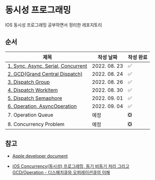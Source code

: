 # 동시성 프로그래밍

IOS 동시성 프로그래밍 공부하면서 정리한 레포지토리

## **순서**

|제목|작성 날짜|작성 완료|
|------|---|---|
|[1. Sync, Async, Serial, Concurrent](./1.Sync%2C%20Async%2C%20Serial%2C%20Concurrent/README.md)|2022. 08. 23|✅|
|[2. GCD(Grand Central Dispatch)](./2.GCD(Grand%20Central%20Dispatch)/README.md)|2022. 08. 24|✅|
|[3. Dispatch Group](./3.Dispatch%20Group/README.md)| 2022. 08. 26|✅|
|[4. Dispatch WorkItem](./4.Dispatch%20WorkItem/README.md)|2022. 08. 30|✅|
|[5. Dispatch Semaphore](./5.Dispatch%20Semaphore/README.md)|2022. 09. 01|✅|
|[6. Operation, AsyncOperation](./6.Operation,%20AsyncOperation/README.md)|2022. 09. 04|✅|
|7. Operation Queue|예정|❎|
|8. Concurrency Problem|예정|❎|

## **참고**

- [Apple developer document](https://developer.apple.com/documentation/dispatch)
  
- [iOS Concurrency(동시성) 프로그래밍, 동기 비동기 처리 그리고 GCD/Operation - 디스패치큐와 오퍼레이션큐의 이해](https://www.inflearn.com/course/iOS-Concurrency-GCD-Operation/dashboard)
